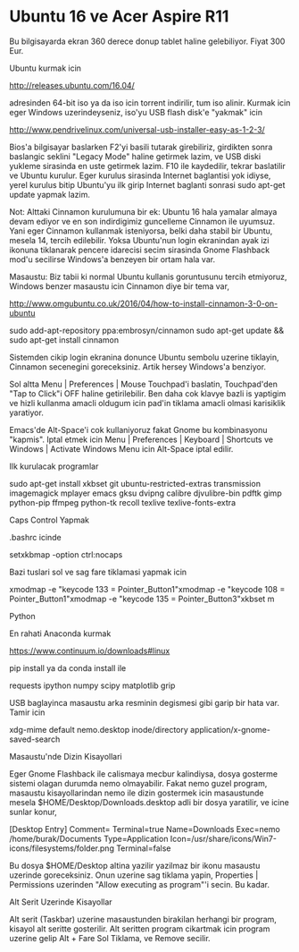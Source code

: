 # Ubuntu 16 ve Acer Aspire R11

Bu bilgisayarda ekran 360 derece donup tablet haline gelebiliyor. Fiyat 300 Eur.

Ubuntu kurmak icin

http://releases.ubuntu.com/16.04/

adresinden 64-bit iso ya da iso icin torrent indirilir, tum iso alinir. Kurmak icin eger Windows uzerindeyseniz, iso'yu USB flash disk'e "yakmak" icin 

http://www.pendrivelinux.com/universal-usb-installer-easy-as-1-2-3/

Bios'a bilgisayar baslarken F2'yi basili tutarak girebiliriz, girdikten sonra baslangic seklini "Legacy Mode" haline getirmek lazim, ve USB diski yukleme sirasinda en uste getirmek lazim. F10 ile kaydedilir, tekrar baslatilir ve Ubuntu kurulur. Eger kurulus sirasinda Internet baglantisi yok idiyse, yerel kurulus bitip Ubuntu'yu ilk girip Internet baglanti sonrasi sudo apt-get update yapmak lazim.

Not: Alttaki Cinnamon kurulumuna bir ek: Ubuntu 16 hala yamalar almaya devam ediyor ve en son indirdigimiz guncelleme Cinnamon ile uyumsuz. Yani eger Cinnamon kullanmak isteniyorsa, belki daha stabil bir Ubuntu, mesela 14, tercih edilebilir. Yoksa Ubuntu'nun login ekranindan ayak izi ikonuna tiklanarak pencere idarecisi secim sirasinda Gnome Flashback mod'u secilirse Windows'a benzeyen bir ortam hala var.

Masaustu: Biz tabii ki normal Ubuntu kullanis goruntusunu tercih etmiyoruz, Windows benzer masaustu icin Cinnamon diye bir tema var,

http://www.omgubuntu.co.uk/2016/04/how-to-install-cinnamon-3-0-on-ubuntu

sudo add-apt-repository ppa:embrosyn/cinnamon
sudo apt-get update && sudo apt-get install cinnamon

Sistemden cikip login ekranina donunce Ubuntu sembolu uzerine tiklayin, Cinnamon secenegini goreceksiniz. Artik hersey Windows'a benziyor.

Sol altta Menu | Preferences | Mouse Touchpad'i baslatin, Touchpad'den "Tap to Click"i OFF haline getirilebilir. Ben daha cok klavye bazli is yaptigim ve hizli kullanma amacli oldugum icin pad'in tiklama amacli olmasi karisiklik yaratiyor.

Emacs'de Alt-Space'i cok kullaniyoruz fakat Gnome bu kombinasyonu
"kapmis". Iptal etmek icin Menu | Preferences | Keyboard | Shortcuts
ve Windows | Activate Windows Menu icin Alt-Space iptal edilir.

Ilk kurulacak programlar

sudo apt-get install xkbset git ubuntu-restricted-extras transmission  imagemagick mplayer emacs gksu dvipng calibre djvulibre-bin pdftk gimp python-pip ffmpeg python-tk recoll texlive texlive-fonts-extra

Caps Control Yapmak

.bashrc icinde

setxkbmap -option ctrl:nocaps

Bazi tuslari sol ve sag fare tiklamasi yapmak icin

xmodmap -e "keycode 133 = Pointer_Button1"xmodmap -e "keycode 108 = Pointer_Button1"xmodmap -e "keycode 135 = Pointer_Button3"xkbset m

Python

En rahati Anaconda kurmak

https://www.continuum.io/downloads#linux

pip install ya da conda install ile

requests ipython numpy scipy matplotlib grip

USB baglayinca masaustu arka resminin degismesi gibi garip bir hata var. Tamir icin

xdg-mime default nemo.desktop inode/directory application/x-gnome-saved-search

Masaustu'nde Dizin Kisayollari

Eger Gnome Flashback ile calismaya mecbur kalindiysa, dosya gosterme sistemi olagan durumda nemo olmayabilir. Fakat nemo guzel program, masaustu kisayollarindan nemo ile dizin gostermek icin masaustunde mesela $HOME/Desktop/Downloads.desktop adli bir dosya yaratilir, ve icine sunlar konur,

[Desktop Entry]
Comment=
Terminal=true
Name=Downloads
Exec=nemo /home/burak/Documents
Type=Application
Icon=/usr/share/icons/Win7-icons/filesystems/folder.png
Terminal=false

Bu dosya $HOME/Desktop altina yazilir yazilmaz bir ikonu masaustu
uzerinde goreceksiniz. Onun uzerine sag tiklama yapin, Properties |
Permissions uzerinden "Allow executing as program"'i secin. Bu kadar.

Alt Serit Uzerinde Kisayollar

Alt serit (Taskbar) uzerine masaustunden birakilan herhangi bir
program, kisayol alt seritte gosterilir. Alt seritten program
cikartmak icin program uzerine gelip Alt + Fare Sol Tiklama, ve Remove
secilir. 







